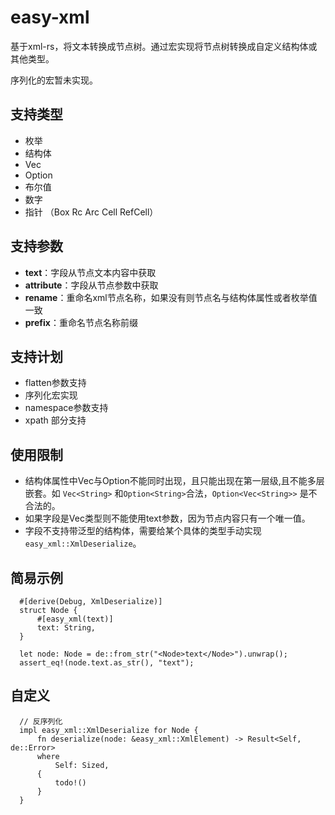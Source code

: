 # easy-xml

基于xml-rs，将文本转换成节点树。通过宏实现将节点树转换成自定义结构体或其他类型。

序列化的宏暂未实现。

## 支持类型

- 枚举
- 结构体
- Vec
- Option
- 布尔值
- 数字
- 指针 （Box Rc Arc Cell RefCell）

## 支持参数

- **text**：字段从节点文本内容中获取
- **attribute**：字段从节点参数中获取
- **rename**：重命名xml节点名称，如果没有则节点名与结构体属性或者枚举值一致
- **prefix**：重命名节点名称前缀


## 支持计划
- flatten参数支持
- 序列化宏实现
- namespace参数支持
- xpath 部分支持

## 使用限制
- 结构体属性中Vec与Option不能同时出现，且只能出现在第一层级,且不能多层嵌套。如 `Vec<String>` 和`Option<String>`合法，`Option<Vec<String>>` 是不合法的。
- 如果字段是Vec类型则不能使用text参数，因为节点内容只有一个唯一值。
- 字段不支持带泛型的结构体，需要给某个具体的类型手动实现`easy_xml::XmlDeserialize`。


## 简易示例

```
  #[derive(Debug, XmlDeserialize)]
  struct Node {
      #[easy_xml(text)]
      text: String,
  }

  let node: Node = de::from_str("<Node>text</Node>").unwrap();
  assert_eq!(node.text.as_str(), "text");
```

## 自定义

```
  // 反序列化
  impl easy_xml::XmlDeserialize for Node {
      fn deserialize(node: &easy_xml::XmlElement) -> Result<Self, de::Error>
      where
          Self: Sized,
      {
          todo!()
      }
  }
```